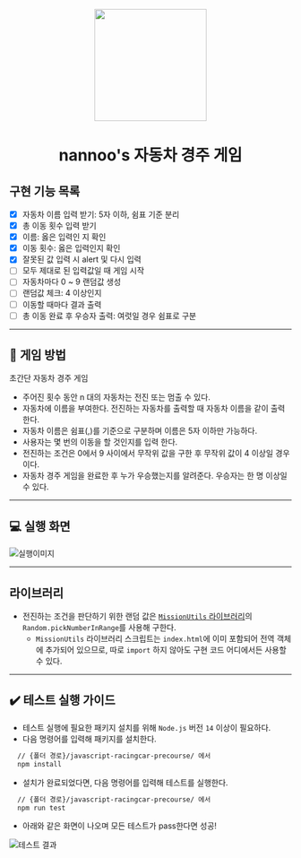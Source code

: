 <p align="middle" >
  <img width="200px;" src="https://github.com/woowacourse/javascript-racingcar-precourse/blob/main/images/racingcar_icon.png?raw=true"/>
</p>
<h1 align="middle">nannoo's 자동차 경주 게임</h1>

## 구현 기능 목록

- [x] 자동차 이름 입력 받기: 5자 이하, 쉼표 기준 분리
- [x] 총 이동 횟수 입력 받기
- [x] 이름: 옳은 입력인 지 확인
- [x] 이동 횟수: 옳은 입력인지 확인
- [x] 잘못된 값 입력 시 alert 및 다시 입력
- [ ] 모두 제대로 된 입력값일 때 게임 시작
- [ ] 자동차마다 0 ~ 9 랜덤값 생성
- [ ] 랜덤값 체크: 4 이상인지
- [ ] 이동할 때마다 결과 출력
- [ ] 총 이동 완료 후 우승자 출력: 여럿일 경우 쉼표로 구분

---

## 🎯 게임 방법

초간단 자동차 경주 게임

- 주어진 횟수 동안 n 대의 자동차는 전진 또는 멈출 수 있다.
- 자동차에 이름을 부여한다. 전진하는 자동차를 출력할 때 자동차 이름을 같이 출력한다.
- 자동차 이름은 쉼표(,)를 기준으로 구분하며 이름은 5자 이하만 가능하다.
- 사용자는 몇 번의 이동을 할 것인지를 입력 한다.
- 전진하는 조건은 0에서 9 사이에서 무작위 값을 구한 후 무작위 값이 4 이상일 경우이다.
- 자동차 경주 게임을 완료한 후 누가 우승했는지를 알려준다. 우승자는 한 명 이상일 수 있다.

---

## 💻 실행 화면

![실행이미지](images/result.jpg)

---

## 라이브러리

- 전진하는 조건을 판단하기 위한 랜덤 값은 [`MissionUtils` 라이브러리](https://github.com/woowacourse-projects/javascript-mission-utils#mission-utils)의 `Random.pickNumberInRange`를 사용해 구한다.
  - `MissionUtils` 라이브러리 스크립트는 `index.html`에 이미 포함되어 전역 객체에 추가되어 있으므로, 따로 `import` 하지 않아도 구현 코드 어디에서든 사용할 수 있다.

---

## ✔️ 테스트 실행 가이드

- 테스트 실행에 필요한 패키지 설치를 위해 `Node.js` 버전 `14` 이상이 필요하다.
- 다음 명령어를 입력해 패키지를 설치한다.

```bash
  // {폴더 경로}/javascript-racingcar-precourse/ 에서
  npm install
```

- 설치가 완료되었다면, 다음 명령어를 입력해 테스트를 실행한다.

```bash
  // {폴더 경로}/javascript-racingcar-precourse/ 에서
  npm run test
```

- 아래와 같은 화면이 나오며 모든 테스트가 pass한다면 성공!

![테스트 결과](./images/test_result.png)
